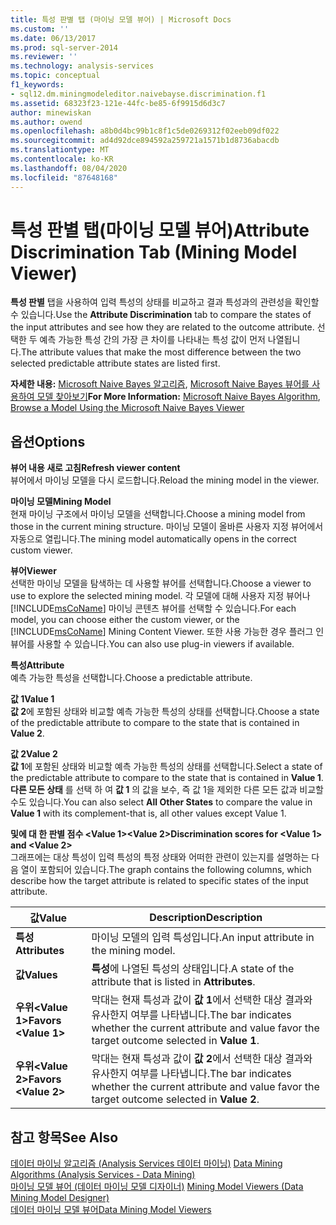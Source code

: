 ```yaml
---
title: 특성 판별 탭 (마이닝 모델 뷰어) | Microsoft Docs
ms.custom: ''
ms.date: 06/13/2017
ms.prod: sql-server-2014
ms.reviewer: ''
ms.technology: analysis-services
ms.topic: conceptual
f1_keywords:
- sql12.dm.miningmodeleditor.naivebayse.discrimination.f1
ms.assetid: 68323f23-121e-44fc-be85-6f9915d6d3c7
author: minewiskan
ms.author: owend
ms.openlocfilehash: a8b0d4bc99b1c8f1c5de0269312f02eeb09df022
ms.sourcegitcommit: ad4d92dce894592a259721a1571b1d8736abacdb
ms.translationtype: MT
ms.contentlocale: ko-KR
ms.lasthandoff: 08/04/2020
ms.locfileid: "87648168"
---
```

# <a name="attribute-discrimination-tab-mining-model-viewer"></a><span data-ttu-id="0a303-102">특성 판별 탭(마이닝 모델 뷰어)</span><span class="sxs-lookup"><span data-stu-id="0a303-102">Attribute Discrimination Tab (Mining Model Viewer)</span></span>
  <span data-ttu-id="0a303-103">**특성 판별** 탭을 사용하여 입력 특성의 상태를 비교하고 결과 특성과의 관련성을 확인할 수 있습니다.</span><span class="sxs-lookup"><span data-stu-id="0a303-103">Use the **Attribute Discrimination** tab to compare the states of the input attributes and see how they are related to the outcome attribute.</span></span> <span data-ttu-id="0a303-104">선택한 두 예측 가능한 특성 간의 가장 큰 차이를 나타내는 특성 값이 먼저 나열됩니다.</span><span class="sxs-lookup"><span data-stu-id="0a303-104">The attribute values that make the most difference between the two selected predictable attribute states are listed first.</span></span>  
  
 <span data-ttu-id="0a303-105">**자세한 내용:** [Microsoft Naive Bayes 알고리즘](data-mining/microsoft-naive-bayes-algorithm.md), [Microsoft Naive Bayes 뷰어를 사용하여 모델 찾아보기](data-mining/browse-a-model-using-the-microsoft-naive-bayes-viewer.md)</span><span class="sxs-lookup"><span data-stu-id="0a303-105">**For More Information:** [Microsoft Naive Bayes Algorithm](data-mining/microsoft-naive-bayes-algorithm.md), [Browse a Model Using the Microsoft Naive Bayes Viewer](data-mining/browse-a-model-using-the-microsoft-naive-bayes-viewer.md)</span></span>  
  
## <a name="options"></a><span data-ttu-id="0a303-106">옵션</span><span class="sxs-lookup"><span data-stu-id="0a303-106">Options</span></span>  
 <span data-ttu-id="0a303-107">**뷰어 내용 새로 고침**</span><span class="sxs-lookup"><span data-stu-id="0a303-107">**Refresh viewer content**</span></span>  
 <span data-ttu-id="0a303-108">뷰어에서 마이닝 모델을 다시 로드합니다.</span><span class="sxs-lookup"><span data-stu-id="0a303-108">Reload the mining model in the viewer.</span></span>  
  
 <span data-ttu-id="0a303-109">**마이닝 모델**</span><span class="sxs-lookup"><span data-stu-id="0a303-109">**Mining Model**</span></span>  
 <span data-ttu-id="0a303-110">현재 마이닝 구조에서 마이닝 모델을 선택합니다.</span><span class="sxs-lookup"><span data-stu-id="0a303-110">Choose a mining model from those in the current mining structure.</span></span> <span data-ttu-id="0a303-111">마이닝 모델이 올바른 사용자 지정 뷰어에서 자동으로 열립니다.</span><span class="sxs-lookup"><span data-stu-id="0a303-111">The mining model automatically opens in the correct custom viewer.</span></span>  
  
 <span data-ttu-id="0a303-112">**뷰어**</span><span class="sxs-lookup"><span data-stu-id="0a303-112">**Viewer**</span></span>  
 <span data-ttu-id="0a303-113">선택한 마이닝 모델을 탐색하는 데 사용할 뷰어를 선택합니다.</span><span class="sxs-lookup"><span data-stu-id="0a303-113">Choose a viewer to use to explore the selected mining model.</span></span> <span data-ttu-id="0a303-114">각 모델에 대해 사용자 지정 뷰어나 [!INCLUDE[msCoName](../includes/msconame-md.md)] 마이닝 콘텐츠 뷰어를 선택할 수 있습니다.</span><span class="sxs-lookup"><span data-stu-id="0a303-114">For each model, you can choose either the custom viewer, or the [!INCLUDE[msCoName](../includes/msconame-md.md)] Mining Content Viewer.</span></span> <span data-ttu-id="0a303-115">또한 사용 가능한 경우 플러그 인 뷰어를 사용할 수 있습니다.</span><span class="sxs-lookup"><span data-stu-id="0a303-115">You can also use plug-in viewers if available.</span></span>  
  
 <span data-ttu-id="0a303-116">**특성**</span><span class="sxs-lookup"><span data-stu-id="0a303-116">**Attribute**</span></span>  
 <span data-ttu-id="0a303-117">예측 가능한 특성을 선택합니다.</span><span class="sxs-lookup"><span data-stu-id="0a303-117">Choose a predictable attribute.</span></span>  
  
 <span data-ttu-id="0a303-118">**값 1**</span><span class="sxs-lookup"><span data-stu-id="0a303-118">**Value 1**</span></span>  
 <span data-ttu-id="0a303-119">**값 2**에 포함된 상태와 비교할 예측 가능한 특성의 상태를 선택합니다.</span><span class="sxs-lookup"><span data-stu-id="0a303-119">Choose a state of the predictable attribute to compare to the state that is contained in **Value 2**.</span></span>  
  
 <span data-ttu-id="0a303-120">**값 2**</span><span class="sxs-lookup"><span data-stu-id="0a303-120">**Value 2**</span></span>  
 <span data-ttu-id="0a303-121">**값 1**에 포함된 상태와 비교할 예측 가능한 특성의 상태를 선택합니다.</span><span class="sxs-lookup"><span data-stu-id="0a303-121">Select a state of the predictable attribute to compare to the state that is contained in **Value 1**.</span></span> <span data-ttu-id="0a303-122">**다른 모든 상태** 를 선택 하 여 **값 1** 의 값을 보수, 즉 값 1을 제외한 다른 모든 값과 비교할 수도 있습니다.</span><span class="sxs-lookup"><span data-stu-id="0a303-122">You can also select **All Other States** to compare the value in **Value 1** with its complement-that is, all other values except Value 1.</span></span>  
  
 <span data-ttu-id="0a303-123">**및에 대 한 판별 점수 \<Value 1>\<Value 2>**</span><span class="sxs-lookup"><span data-stu-id="0a303-123">**Discrimination scores for \<Value 1> and \<Value 2>**</span></span>  
 <span data-ttu-id="0a303-124">그래프에는 대상 특성이 입력 특성의 특정 상태와 어떠한 관련이 있는지를 설명하는 다음 열이 포함되어 있습니다.</span><span class="sxs-lookup"><span data-stu-id="0a303-124">The graph contains the following columns, which describe how the target attribute is related to specific states of the input attribute.</span></span>  
  
|<span data-ttu-id="0a303-125">값</span><span class="sxs-lookup"><span data-stu-id="0a303-125">Value</span></span>|<span data-ttu-id="0a303-126">Description</span><span class="sxs-lookup"><span data-stu-id="0a303-126">Description</span></span>|  
|-----------|-----------------|  
|<span data-ttu-id="0a303-127">**특성**</span><span class="sxs-lookup"><span data-stu-id="0a303-127">**Attributes**</span></span>|<span data-ttu-id="0a303-128">마이닝 모델의 입력 특성입니다.</span><span class="sxs-lookup"><span data-stu-id="0a303-128">An input attribute in the mining model.</span></span>|  
|<span data-ttu-id="0a303-129">**값**</span><span class="sxs-lookup"><span data-stu-id="0a303-129">**Values**</span></span>|<span data-ttu-id="0a303-130">**특성**에 나열된 특성의 상태입니다.</span><span class="sxs-lookup"><span data-stu-id="0a303-130">A state of the attribute that is listed in **Attributes**.</span></span>|  
|<span data-ttu-id="0a303-131">**우위\<Value 1>**</span><span class="sxs-lookup"><span data-stu-id="0a303-131">**Favors \<Value 1>**</span></span>|<span data-ttu-id="0a303-132">막대는 현재 특성과 값이 **값 1**에서 선택한 대상 결과와 유사한지 여부를 나타냅니다.</span><span class="sxs-lookup"><span data-stu-id="0a303-132">The bar indicates whether the current attribute and value favor the target outcome selected in **Value 1**.</span></span>|  
|<span data-ttu-id="0a303-133">**우위\<Value 2>**</span><span class="sxs-lookup"><span data-stu-id="0a303-133">**Favors \<Value 2>**</span></span>|<span data-ttu-id="0a303-134">막대는 현재 특성과 값이 **값 2**에서 선택한 대상 결과와 유사한지 여부를 나타냅니다.</span><span class="sxs-lookup"><span data-stu-id="0a303-134">The bar indicates whether the current attribute and value favor the target outcome selected in **Value 2**.</span></span>|  
  
## <a name="see-also"></a><span data-ttu-id="0a303-135">참고 항목</span><span class="sxs-lookup"><span data-stu-id="0a303-135">See Also</span></span>  
 <span data-ttu-id="0a303-136">[데이터 마이닝 알고리즘 &#40;Analysis Services 데이터 마이닝&#41;](data-mining/data-mining-algorithms-analysis-services-data-mining.md) </span><span class="sxs-lookup"><span data-stu-id="0a303-136">[Data Mining Algorithms &#40;Analysis Services - Data Mining&#41;](data-mining/data-mining-algorithms-analysis-services-data-mining.md) </span></span>  
 <span data-ttu-id="0a303-137">[마이닝 모델 뷰어 &#40;데이터 마이닝 모델 디자이너&#41;](mining-model-viewers-data-mining-model-designer.md) </span><span class="sxs-lookup"><span data-stu-id="0a303-137">[Mining Model Viewers &#40;Data Mining Model Designer&#41;](mining-model-viewers-data-mining-model-designer.md) </span></span>  
 [<span data-ttu-id="0a303-138">데이터 마이닝 모델 뷰어</span><span class="sxs-lookup"><span data-stu-id="0a303-138">Data Mining Model Viewers</span></span>](data-mining/data-mining-model-viewers.md)  
  
  
